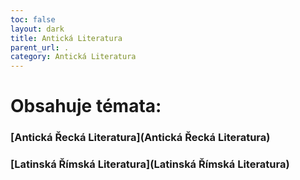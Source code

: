 ```yaml
---
toc: false
layout: dark
title: Antická Literatura 
parent_url: . 
category: Antická Literatura 
---
```


# Obsahuje témata: 

### <span class="goldA">[Antická Řecká Literatura](Antická Řecká Literatura)</span> 

### <span class="goldA">[Latinská Římská Literatura](Latinská Římská Literatura)</span> 
